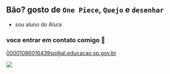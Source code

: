 ## Bão? gosto de `One Piece`, `Quejo` e `desenhar`
 - sou aluno do Alura
### voce entrar em contato comigo 📧
00001086016439sp@al.educacao.sp.gov.br

![](https://media1.tenor.com/m/nFAXdeN6tBYAAAAC/yamato-one-piece-one-piece-episode1015.gif)
